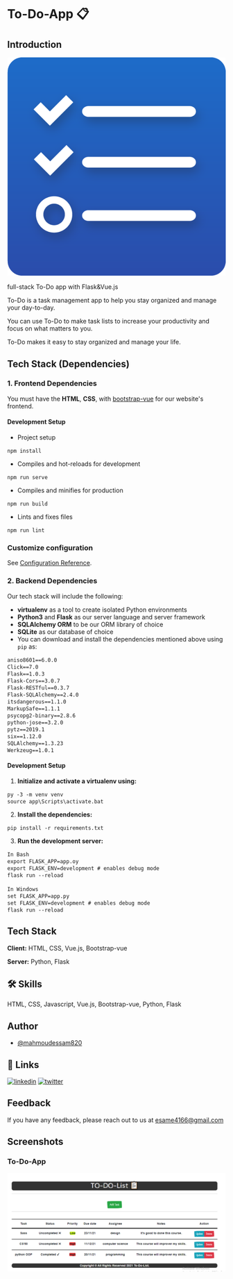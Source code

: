 # To-Do-App 📋

## Introduction

![](./frontend/src/assets/app_icon.png)

full-stack To-Do app with Flask&Vue.js 

To-Do is a task management app to help you stay organized and manage your day-to-day.

You can use To-Do to make task lists to increase your productivity and focus on what matters to you. 

To-Do makes it easy to stay organized and manage your life.


## Tech Stack (Dependencies)

### 1. Frontend Dependencies

You must have the **HTML**, **CSS**, with [bootstrap-vue](https://bootstrap-vue.org/) for our website's frontend. 

#### Development Setup

* Project setup
```
npm install
```

* Compiles and hot-reloads for development
```
npm run serve
```

* Compiles and minifies for production
```
npm run build
```

* Lints and fixes files
```
npm run lint
```

### Customize configuration
See [Configuration Reference](https://cli.vuejs.org/config/).


### 2. Backend Dependencies

Our tech stack will include the following:
* **virtualenv** as a tool to create isolated Python environments
* **Python3** and **Flask** as our server language and server framework
* **SQLAlchemy ORM** to be our ORM library of choice
* **SQLite** as our database of choice
* You can download and install the dependencies mentioned above using `pip` as:
```
aniso8601==6.0.0
Click==7.0
Flask==1.0.3
Flask-Cors==3.0.7
Flask-RESTful==0.3.7
Flask-SQLAlchemy==2.4.0
itsdangerous==1.1.0
MarkupSafe==1.1.1
psycopg2-binary==2.8.6
python-jose==3.2.0
pytz==2019.1
six==1.12.0
SQLAlchemy==1.3.23
Werkzeug==1.0.1
```

#### Development Setup

1. **Initialize and activate a virtualenv using:**
```
py -3 -m venv venv 
source app\Scripts\activate.bat
```

2. **Install the dependencies:**
```
pip install -r requirements.txt
```

3. **Run the development server:**
```
In Bash
export FLASK_APP=app.oy
export FLASK_ENV=development # enables debug mode
flask run --reload 

In Windows
set FLASK_APP=app.py
set FLASK_ENV=development # enables debug mode
flask run --reload 
```

## Tech Stack

**Client:** HTML, CSS, Vue.js, Bootstrap-vue

**Server:** Python, Flask

## 🛠 Skills
HTML, CSS, Javascript, Vue.js, Bootstrap-vue, Python, Flask


## Author

- [@mahmoudessam820](https://github.com/mahmoudessam820)

## 🔗 Links

[![linkedin](https://img.shields.io/badge/linkedin-0A66C2?style=for-the-badge&logo=linkedin&logoColor=white)](https://www.linkedin.com/in/mahmoud-el-kariouny-822719149/)
[![twitter](https://img.shields.io/badge/twitter-1DA1F2?style=for-the-badge&logo=twitter&logoColor=white)](https://twitter.com/Mahmoud42275)


## Feedback

If you have any feedback, please reach out to us at esame4166@gmail.com

## Screenshots

### To-Do-App 

![](./frontend/src/assets/to-do-app.PNG)
